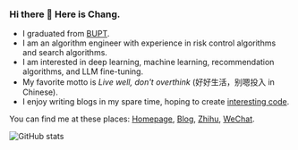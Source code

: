 ### Hi there 👋 Here is Chang.

- I graduated from [BUPT](https://www.bupt.edu.cn/).
- I am an algorithm engineer with experience in risk control algorithms and search algorithms.
- I am interested in deep learning, machine learning, recommendation algorithms, and LLM fine-tuning.
- My favorite motto is *Live well, don't overthink* (好好生活，别嗯投入 in Chinese).
- I enjoy writing blogs in my spare time, hoping to create [interesting code](https://stellartide.github.io/orthodox/#6-fun-projects).

You can find me at these places: [Homepage](https://stellartide.github.io/), [Blog](https://luochang212.github.io), [Zhihu](https://www.zhihu.com/people/Fashionable), [WeChat](https://luochang212.github.io/images/wechat.jpg).

![GitHub stats](https://github-readme-stats.vercel.app/api?username=luochang212&show_icons=true&theme=tokyonight&include_all_commits=true)